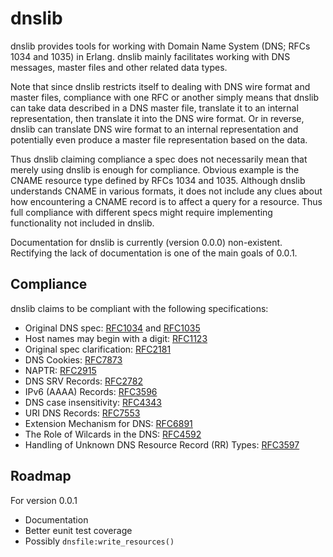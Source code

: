 dnslib
=====

dnslib provides tools for working with Domain Name System (DNS; RFCs 1034 and 1035) in Erlang. dnslib mainly facilitates working with DNS messages, master files and other related data types.

Note that since dnslib restricts itself to dealing with DNS wire format and master files, compliance with one RFC or another simply means that dnslib can take data described in a DNS master file, translate it to an internal representation, then translate it into the DNS wire format. Or in reverse, dnslib can translate DNS wire format to an internal representation and potentially even produce a master file representation based on the data.

Thus dnslib claiming compliance a spec does not necessarily mean that merely using dnslib is enough for compliance. Obvious example is the CNAME resource type defined by RFCs 1034 and 1035. Although dnslib understands CNAME in various formats, it does not include any clues about how encountering a CNAME record is to affect a query for a resource. Thus full compliance with different specs might require implementing functionality not included in dnslib.

Documentation for dnslib is currently (version 0.0.0) non-existent. Rectifying the lack of documentation is one of the main goals of 0.0.1.


Compliance
----------
dnslib claims to be compliant with the following specifications:
* Original DNS spec: [RFC1034](https://tools.ietf.org/html/rfc1034) and [RFC1035](https://tools.ietf.org/html/rfc1035)
* Host names may begin with a digit: [RFC1123](https://tools.ietf.org/html/rfc1123)
* Original spec clarification: [RFC2181](https://tools.ietf.org/html/rfc2181)
* DNS Cookies: [RFC7873](https://tools.ietf.org/html/rfc7873)
* NAPTR: [RFC2915](https://tools.ietf.org/html/rfc2915)
* DNS SRV Records: [RFC2782](https://tools.ietf.org/html/rfc2782)
* IPv6 (AAAA) Records: [RFC3596](https://tools.ietf.org/html/rfc3596)
* DNS case insensitivity: [RFC4343](https://tools.ietf.org/html/rfc4343)
* URI DNS Records: [RFC7553](https://tools.ietf.org/html/rfc7553)
* Extension Mechanism for DNS: [RFC6891](https://tools.ietf.org/rfc/rfc6891.txt)
* The Role of Wilcards in the DNS: [RFC4592](https://tools.ietf.org/rfc/rfc4592.txt)
* Handling of Unknown DNS Resource Record (RR) Types: [RFC3597](https://tools.ietf.org/rfc/rfc3597.txt)


Roadmap
---
For version 0.0.1
* Documentation
* Better eunit test coverage
* Possibly `dnsfile:write_resources()`
